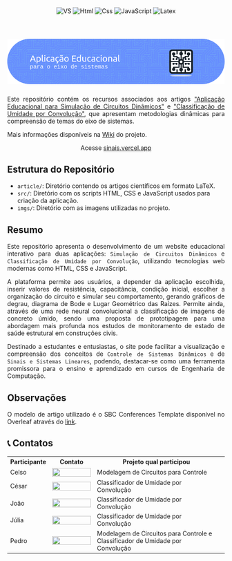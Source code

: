 <div align="center" style="display: inline_block">
  <img align="center" alt="VS" src="https://img.shields.io/badge/Visual_Studio_Code-0078D4?style=for-the-badge&logo=visual%20studio%20code&logoColor=white" />
  <!-- <img align="center" alt="Linux" src="https://img.shields.io/badge/Linux-FCC624?style=for-the-badge&logo=linux&logoColor=black" /> -->
  <img align="center" alt="Html" src="https://img.shields.io/badge/HTML5-E34F26?style=for-the-badge&logo=html5&logoColor=white" />
  <img align="center" alt="Css" src="https://img.shields.io/badge/CSS3-1572B6?style=for-the-badge&logo=css3&logoColor=white" />
  <img align="center" alt="JavaScript" src="https://img.shields.io/badge/JavaScript-F7DF1E?style=for-the-badge&logo=javascript&logoColor=black" />
  <!-- <img align="center" alt="Overleaf" src="https://img.shields.io/badge/Overleaf-47A141?style=for-the-badge&logo=Overleaf&logoColor=white" /> -->
  <img align="center" alt="Latex" src="https://img.shields.io/badge/latex-%23008080.svg?style=for-the-badge&logo=latex&logoColor=white" />
</div>

<br>
<h1 align="center">
    <a>
        <img alt="Banner" title="#Banner" style="object-fit: fill; width: 961px, height:200px;" src="imgs/github-header-image2.png"/>
    </a>
</h1>

<div align="justify">

Este repositório contém os recursos associados aos artigos ["Aplicação Educacional para Simulação de Circuitos Dinâmicos"](https://github.com/peudias/aplicacao-educacional/blob/main/article/Artigo_CSD___Modelagem_de_Circuitos__App_Web_.pdf) e ["Classificação de Umidade por Convolução"](https://github.com/peudias/aplicacao-educacional/blob/main/article), que apresentam metodologias dinâmicas para compreensão de temas do eixo de sistemas.

Mais informações disponíveis na [Wiki](https://github.com/peudias/aplicacao-educacional/wiki) do projeto.

</div>

<div align="center">
    
Acesse [sinais.vercel.app](https://sinais.vercel.app/)

</div>

## Estrutura do Repositório

-   `article/`: Diretório contendo os artigos científicos em formato LaTeX.
-   `src/`: Diretório com os scripts HTML, CSS e JavaScript usados para criação da aplicação.
-   `imgs/`: Diretório com as imagens utilizadas no projeto.

## Resumo

<div align="justify">

Este repositório apresenta o desenvolvimento de um website educacional interativo para duas aplicações: `Simulação de Circuitos Dinâmicos` e `Classificação de Umidade por Convolução`, utilizando tecnologias web modernas como HTML, CSS e JavaScript.

A plataforma permite aos usuários, a depender da aplicação escolhida, inserir valores de resistência, capacitância, condição inicial, escolher a organização do circuito e simular seu comportamento, gerando gráficos de degrau, diagrama de Bode e Lugar Geométrico das Raízes. Permite ainda, através de uma rede neural convolucional a classificação de imagens de concreto úmido, sendo uma proposta de prototipagem para uma abordagem mais profunda nos estudos de monitoramento de estado de saúde estrutural em construções civis.

Destinado a estudantes e entusiastas, o site pode facilitar a visualização e compreensão dos conceitos de `Controle de Sistemas Dinâmicos` e de `Sinais e Sistemas Lineares`, podendo, destacar-se como uma ferramenta promissora para o ensino e aprendizado em cursos de Engenharia de Computação.

</div>

<!-- ## Compilação e Execução  -->

## Observações

<div align="justify">

O modelo de artigo utilizado é o SBC Conferences Template disponível no Overleaf através do [link](https://www.overleaf.com/latex/templates/sbc-conferences-template/blbxwjwzdngr).

</div>

## 📞 Contatos

<table align="center">
  <tr>
    <th>Participante</th>
    <th>Contato</th>
    <th>Projeto qual participou<th>
  </tr>
  <tr>
    <td>Celso</td>
    <td><a href="https://t.me/celso_vsf"><img align="center" height="20px" width="90px" src="https://img.shields.io/badge/Telegram-2CA5E0?style=for-the-badge&logo=telegram&logoColor=white"/> </td>
    <td>Modelagem de Circuitos para Controle</td>
  </tr>
  <tr>
    <td>César</td>
    <td><a href="https://t.me/czarhrs"><img align="center" height="20px" width="90px" src="https://img.shields.io/badge/Telegram-2CA5E0?style=for-the-badge&logo=telegram&logoColor=white"/> </td>
    <td>Classificador de Umidade por Convolução</td>
  </tr>
  <tr>
    <td>João</td>
    <td><a href="https://t.me/"><img align="center" height="20px" width="90px" src="https://img.shields.io/badge/Telegram-2CA5E0?style=for-the-badge&logo=telegram&logoColor=white"/> </td>
    <td>Classificador de Umidade por Convolução</td>
  </tr>
  <tr>
    <td>Júlia</td>
    <td><a href="https://t.me/Ailujmello"><img align="center" height="20px" width="90px" src="https://img.shields.io/badge/Telegram-2CA5E0?style=for-the-badge&logo=telegram&logoColor=white"/> </td>
    <td>Classificador de Umidade por Convolução</td>
  </tr>
  <tr>
    <td>Pedro</td>
    <td><a href="https://t.me/phpdias"><img align="center" height="20px" width="90px" src="https://img.shields.io/badge/Telegram-2CA5E0?style=for-the-badge&logo=telegram&logoColor=white"/> </td>
    <td>Modelagem de Circuitos para Controle e Classificador de Umidade por Convolução</td>
  </tr>
</table>
